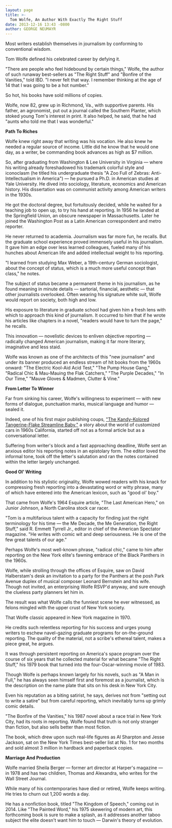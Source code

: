 ```yaml
---
layout: page
title: >-
  Tom Wolfe, An Author With Exactly The Right Stuff
date: 2013-12-16 13:43 -0800
author: GEORGE NEUMAYR
---
```





Most writers establish themselves in journalism by conforming to conventional wisdom.


Tom Wolfe defined his celebrated career by defying it.


"There are people who feel hidebound by certain things," Wolfe, the author of such runaway best-sellers as "The Right Stuff" and "Bonfire of the Vanities," told IBD. "I never felt that way. I remember thinking at the age of 14 that I was going to be a hot number."


So hot, his books have sold millions of copies.


Wolfe, now 82, grew up in Richmond, Va., with supportive parents. His father, an agronomist, put out a journal called the Southern Planter, which stoked young Tom's interest in print. It also helped, he said, that he had "aunts who told me that I was wonderful."


**Path To Riches**


Wolfe knew right away that writing was his vocation. He also knew he needed a regular source of income. Little did he know that he would one day, as a writer, be commanding book advances as high as \$7 million.


So, after graduating from Washington & Lee University in Virginia — where his writing already foreshadowed his trademark colorful style and iconoclasm (he titled his undergraduate thesis "A Zoo Full of Zebras: Anti-Intellectualism in America") — he pursued a Ph.D. in American studies at Yale University. He dived into sociology, literature, economics and American history. His dissertation was on communist activity among American writers in the 1930s.


He got the doctoral degree, but fortuitously decided, while he waited for a teaching job to open up, to try his hand at reporting. In 1956 he landed at the Springfield Union, an obscure newspaper in Massachusetts. Later he joined the Washington Post as a Latin American correspondent and metro reporter.


He never returned to academia. Journalism was far more fun, he recalls. But the graduate school experience proved immensely useful in his journalism. It gave him an edge over less learned colleagues, fueled many of his hunches about American life and added intellectual weight to his reporting.


"I learned from studying Max Weber, a 19th-century German sociologist, about the concept of status, which is a much more useful concept than class," he notes.


The subject of status became a permanent theme in his journalism, as he found meaning in minute details — sartorial, financial, aesthetic — that other journalists overlooked. Often wearing his signature white suit, Wolfe would report on society, both high and low.


His exposure to literature in graduate school had given him a fresh lens with which to approach this kind of journalism. It occurred to him that if he wrote his articles like chapters in a novel, "readers would have to turn the page," he recalls.


This innovation — novelistic devices to enliven objective reporting — radically changed American journalism, making it far more literary, imaginative and less staid.


Wolfe was known as one of the architects of this "new journalism" and under its banner produced an endless stream of hit books from the 1960s onward: "The Electric Kool-Aid Acid Test," "The Pump House Gang," "Radical Chic & Mau-Mauing the Flak Catchers," "The Purple Decades," "In Our Time," "Mauve Gloves & Madmen, Clutter & Vine."


**From Letter To Winner**


Far from sinking his career, Wolfe's willingness to experiment — with new forms of dialogue, punctuation marks, musical language and humor — sealed it.


Indeed, one of his first major publishing coups, ["The Kandy-Kolored Tangerine-Flake Streamline Baby,"](http://www.tomwolfe.com/KandyKolored.html) a story about the world of customized cars in 1960s California, started off not as a formal article but as a conversational letter.


Suffering from writer's block and a fast approaching deadline, Wolfe sent an anxious editor his reporting notes in an epistolary form. The editor loved the informal tone, took off the letter's salutation and ran the notes contained within the letter largely unchanged.


**Good Ol' Writing**


In addition to his stylistic originality, Wolfe wowed readers with his knack for compressing fresh reporting into a devastating word or witty phrase, many of which have entered into the American lexicon, such as "good ol' boy."


That came from Wolfe's 1964 Esquire article, "The Last American Hero," on Junior Johnson, a North Carolina stock car racer.


"Tom is a multifarious talent with a capacity for finding just the right terminology for his time — the Me Decade, the Me Generation, the Right Stuff," said R. Emmett Tyrrell Jr., editor in chief of the American Spectator magazine. "He writes with comic wit and deep seriousness. He is one of the few great talents of our age."


Perhaps Wolfe's most well-known phrase, "radical chic," came to him after reporting on the New York elite's fawning embrace of the Black Panthers in the 1960s.


Wolfe, while strolling through the offices of Esquire, saw on David Halberstam's desk an invitation to a party for the Panthers at the posh Park Avenue duplex of musical composer Leonard Bernstein and his wife. Though not invited, an enterprising Wolfe RSVP'd anyway, and sure enough the clueless party planners let him in.


The result was what Wolfe calls the funniest scene he ever witnessed, as felons mingled with the upper crust of New York society.


That Wolfe classic appeared in New York magazine in 1970.


He credits such relentless reporting for his success and urges young writers to eschew navel-gazing graduate programs for on-the-ground reporting. The quality of the material, not a scribe's ethereal talent, makes a piece great, he argues.


It was through persistent reporting on America's space program over the course of six years that he collected material for what became "The Right Stuff," his 1979 book that turned into the four-Oscar-winning movie of 1983.


Though Wolfe is perhaps known largely for his novels, such as "A Man in Full," he has always seen himself first and foremost as a journalist, which is the description on the name plate that sits on his desk in New York City.


Even his reputation as a biting satirist, he says, derives not from "setting out to write a satire" but from careful reporting, which inevitably turns up grimly comic details.


"The Bonfire of the Vanities," his 1987 novel about a race trial in New York City, had its roots in reporting. Wolfe found that truth is not only stranger than fiction, but also sells better than most fiction.


The book, which drew upon such real-life figures as Al Sharpton and Jesse Jackson, sat on the New York Times best-seller list at No. 1 for two months and sold almost 3 million in hardback and paperback copies.


**Marriage And Production**


Wolfe married Sheila Berger — former art director at Harper's magazine — in 1978 and has two children, Thomas and Alexandra, who writes for the Wall Street Journal.


While many of his contemporaries have died or retired, Wolfe keeps writing. He tries to churn out 1,200 words a day.


He has a nonfiction book, titled "The Kingdom of Speech," coming out in 2014. Like "The Painted Word," his 1975 skewering of modern art, this forthcoming book is sure to make a splash, as it addresses another taboo subject the elite doesn't want him to touch — Darwin's theory of evolution.





